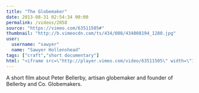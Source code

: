 ```yaml
---
title: "The Globemaker"
date: 2013-08-31 02:54:34 00:00
permalink: /videos/2058
source: "https://vimeo.com/63511505#"
thumbnail: "http://b.vimeocdn.com/ts/434/008/434008194_1280.jpg"
user:
  username: "sawyer"
  name: "Sawyer Hollenshead"
tags: ["craft","short documentary"]
html: "<iframe src=\"http://player.vimeo.com/video/63511505\" width=\"1280\" height=\"720\" frameborder=\"0\" webkitallowfullscreen mozallowfullscreen allowfullscreen></iframe>"
---
```


A short film about Peter Bellerby, artisan globemaker and founder of Bellerby and Co. Globemakers.